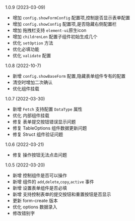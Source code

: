 
1.0.9 (2023-03-09)
- 增加 `config.showFormConfig` 配置项,控制是否显示表单配置
- 增加 `config.showConfig` 配置项,是否隐藏右侧配置栏
- 增加 拖拽栏支持 `element-ui`原生icon
- 增加 `childrenLen` 配置子组件初始生成几个
- 优化 `setOption` 方法
- 优化必填功能
- 优化 `validate` 配置

1.0.8 (2022-10-7)
- 新增 `config.showBaseForm` 配置,隐藏表单组件专有的配置
- 清空时增加二次确认
- 优化组件挂载

1.0.7 (2022-03-30)

- 新增 `Fetch` 支持配置 `DataType` 属性
- 优化 内部组件挂载
- 修复 表单提交按钮错误显示问题
- 修复 TableOptions 组件数据更新问题
- 修复 Struct 组件验证问题

1.0.6 (2022-03-21)

- 修复 操作按钮无法点击问题

1.0.5 (2022-03-20)

- 新增 控制组件是否可以操作
- 新增 组件的 `add`,`delete`,`copy`,`active` 事件
- 新增 设置表单组件是否必填
- 新增 支持控制表单的提交按钮和重置按钮是否显示
- 更新 form-create 版本
- 优化 options 数据录入
- 修改错别字
